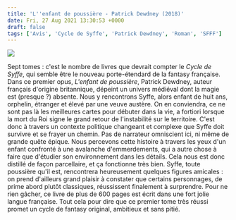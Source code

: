 ```yaml
---
title: 'L''enfant de poussière - Patrick Dewdney (2018)'
date: Fri, 27 Aug 2021 13:30:53 +0000
draft: false
tags: ['Avis', 'Cycle de Syffe', 'Patrick Dewdney', 'Roman', 'SFFF']
---
```


![](https://carnetslunaires.wordpress.com/wp-content/uploads/2021/08/enfant-de-poussiere.jpg?w=328)

Sept tomes : c'est le nombre de livres que devrait compter le _Cycle de Syffe_, qui semble être le nouveau porte-étendard de la fantasy française. Dans ce premier opus, _L'enfant de poussière_, Patrick Dewdney, auteur français d'origine britannique, dépeint un univers médiéval dont la magie est (presque ?) absente. Nous y rencontrons Syffe, alors enfant de huit ans, orphelin, étranger et élevé par une veuve austère. On en conviendra, ce ne sont pas là les meilleures cartes pour débuter dans la vie, a fortiori lorsque la mort du Roi signe le grand retour de l'instabilité sur le territoire. C'est donc à travers un contexte politique changeant et complexe que Syffe doit survivre et se frayer un chemin. Pas de narrateur omniscient ici, ni même de grande quête épique. Nous percevons cette histoire à travers les yeux d'un enfant confronté à une avalanche d'emmerdements, qui a autre chose à faire que d'étudier son environnement dans les détails. Cela nous est donc distillé de façon parcellaire, et ça fonctionne très bien. Syffe, toute poussière qu'il est, rencontrera heureusement quelques figures amicales : on prend d'ailleurs grand plaisir à constater que certains personnages, de prime abord plutôt classiques, réussissent finalement à surprendre. Pour ne rien gâcher, ce livre de plus de 600 pages est écrit dans une fort jolie langue française. Tout cela pour dire que ce premier tome très réussi promet un cycle de fantasy original, ambitieux et sans pitié.